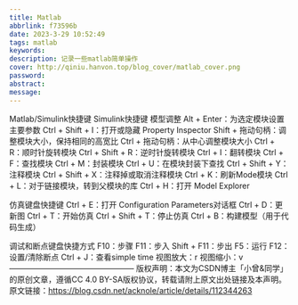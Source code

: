 ```yaml
---
title: Matlab
abbrlink: f73596b
date: 2023-3-29 10:52:49
tags: matlab
keywords:
description: 记录一些matlab简单操作
cover: http://qiniu.hanvon.top/blog_cover/matlab_cover.png
password:
abstract:
message:
---
```

Matlab/Simulink快捷键
Simulink快捷键
模型调整
Alt + Enter：为选定模块设置主要参数
Ctrl + Shift + I：打开或隐藏 Property Inspector
Shift + 拖动句柄：调整模块大小，保持相同的高宽比
Ctrl + 拖动句柄：从中心调整模块大小
Ctrl + R：顺时针旋转模块
Ctrl + Shift + R：逆时针旋转模块
Ctrl + I：翻转模块
Ctrl + F：查找模块
Ctrl + M：封装模块
Ctrl + U：在模块封装下查找
Ctrl + Shift + Y：注释模块
Ctrl + Shift + X：注释掉或取消注释模块
Ctrl + K：刷新Mode模块
Ctrl + L：对于链接模块，转到父模块的库
Ctrl + H：打开 Model Explorer

仿真键盘快捷键
Ctrl + E：打开 Configuration Parameters对话框
Ctrl + D：更新图
Ctrl + T：开始仿真
Ctrl + Shift + T：停止仿真
Ctrl + B：构建模型（用于代码生成）

调试和断点键盘快捷方式
F10：步骤
F11：步入
Shift + F11：步出
F5：运行
F12：设置/清除断点
Ctrl + J：查看simple time
视图放大：r
视图缩小：v
————————————————
版权声明：本文为CSDN博主「小曾&amp;同学」的原创文章，遵循CC 4.0 BY-SA版权协议，转载请附上原文出处链接及本声明。
原文链接：https://blog.csdn.net/acknole/article/details/112344263